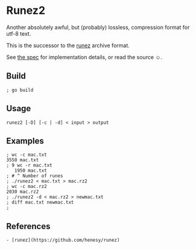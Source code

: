 # Runez2

Another absolutely awful, but (probably) lossless, compression format for utf-8 text.

This is the successor to the [runez](https://github.com/henesy/runez) archive format.

See [the spec](./spec.md) for implementation details, or read the source ☺.

## Build

	; go build

## Usage

	runez2 [-D] [-c | -d] < input > output

## Examples

	; wc -c mac.txt
	3550 mac.txt
	; 9 wc -r mac.txt
	   1950 mac.txt
	; # ^ Number of runes
	; ./runez2 < mac.txt > mac.rz2
	; wc -c mac.rz2
	2030 mac.rz2
	; ./runez2 -d < mac.rz2 > newmac.txt
	; diff mac.txt newmac.txt
	;

## References

	- [runez](https://github.com/henesy/runez)
